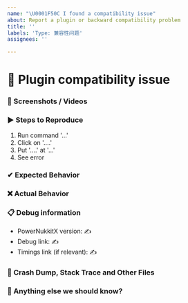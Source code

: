```yaml
---
name: "\U0001F50C I found a compatibility issue"
about: Report a plugin or backward compatibility problem
title: ''
labels: 'Type: 兼容性问题'
assignees: ''

---
```


# 🔌 Plugin compatibility issue

<!-- 
👉 This template is helpful, but you may erase everything if you can express the issue clearly
      Feel free to ask questions or start related discussion 
-->

### 📸 Screenshots / Videos

<!-- ✍ If applicable, add screenshots or video recordings to help explain your problem -->

### ▶ Steps to Reproduce

<!--- ✍ Reliable steps which someone can use to reproduce the issue. -->

1. Run command '...'
2. Click on '....'
3. Put '....' at '...'
4. See error

### ✔ Expected Behavior

<!-- ✍ What would you expect to happen -->

### ❌ Actual Behavior

<!-- ✍ What actually happened -->

### 📋 Debug information

<!-- Use the 'debugpaste upload' and 'timings paste' command in PowerNukkitX -->
<!-- You can get the version from the file name, the 'about' or 'debugpaste' command outputs -->

* PowerNukkitX version: ✍
* Debug link: ✍
* Timings link (if relevant): ✍

### 💢 Crash Dump, Stack Trace and Other Files

<!-- ✍ Use https://hastebin.com for big logs or dumps -->

### 💬 Anything else we should know?

<!-- ✍ This is the perfect place to add any additional details -->

